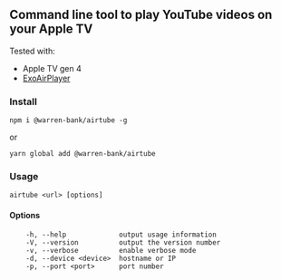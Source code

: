 ## Command line tool to play YouTube videos on your Apple TV

Tested with:
* Apple TV gen 4
* [ExoAirPlayer](https://github.com/warren-bank/Android-ExoPlayer-AirPlay-Receiver)

### Install
```
npm i @warren-bank/airtube -g
```
or
```
yarn global add @warren-bank/airtube
```

### Usage
```
airtube <url> [options]
```

#### Options
```
    -h, --help             output usage information
    -V, --version          output the version number
    -v, --verbose          enable verbose mode
    -d, --device <device>  hostname or IP
    -p, --port <port>      port number
```
